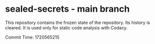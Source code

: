 # sealed-secrets - main branch

This repository contains the frozen state of the repository.
Its history is cleared. It is used only for static code
analysis with Codacy.

Commit Time: 1720565215